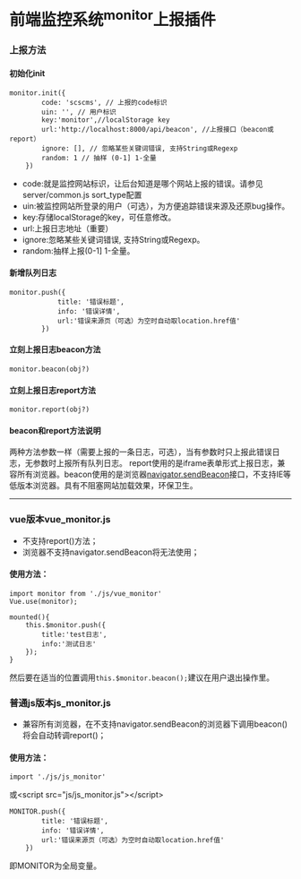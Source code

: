 # 前端监控系统<sup>monitor</sup>上报插件

### 上报方法

#### 初始化init

```
monitor.init({
        code: 'scscms', // 上报的code标识
        uin: '', // 用户标识
        key:'monitor',//localStorage key
        url:'http://localhost:8000/api/beacon', //上报接口（beacon或report）
        ignore: [], // 忽略某些关键词错误, 支持String或Regexp
        random: 1 // 抽样 (0-1] 1-全量
    })
```

- code:就是监控网站标识，让后台知道是哪个网站上报的错误。请参见server/common.js  sort_type配置
- uin:被监控网站所登录的用户（可选），为方便追踪错误来源及还原bug操作。
- key:存储localStorage的key，可任意修改。
- url:上报日志地址（重要）
- ignore:忽略某些关键词错误, 支持String或Regexp。
- random:抽样上报(0-1] 1-全量。

#### 新增队列日志

```
monitor.push({
            title: '错误标题',
            info: '错误详情',
            url:'错误来源页（可选）为空时自动取location.href值'
        })
```

#### 立刻上报日志beacon方法
```
monitor.beacon(obj?)
```

#### 立刻上报日志report方法
```
monitor.report(obj?)
```

#### beacon和report方法说明

两种方法参数一样（需要上报的一条日志，可选），当有参数时只上报此错误日志，无参数时上报所有队列日志。
report使用的是iframe表单形式上报日志，兼容所有浏览器。beacon使用的是浏览器[navigator.sendBeacon](https://developer.mozilla.org/zh-CN/docs/Web/API/Navigator/sendBeacon)接口，不支持IE等低版本浏览器。具有不阻塞网站加载效果，环保卫生。

---

### vue版本vue_monitor.js
- 不支持report()方法；
- 浏览器不支持navigator.sendBeacon将无法使用；

#### 使用方法：

```
import monitor from './js/vue_monitor'
Vue.use(monitor);
```

```
mounted(){
	this.$monitor.push({
        title:'test日志',
        info:'测试日志'
    });
}

```
然后要在适当的位置调用`this.$monitor.beacon();`建议在用户退出操作里。

### 普通js版本js_monitor.js

- 兼容所有浏览器，在不支持navigator.sendBeacon的浏览器下调用beacon()将会自动转调report()；

#### 使用方法：

```
import './js/js_monitor'
```
或&lt;script src="js/js_monitor.js"&gt;&lt;/script&gt;

```
MONITOR.push({
        title: '错误标题',
        info: '错误详情',
        url:'错误来源页（可选）为空时自动取location.href值'
    })
```
即MONITOR为全局变量。